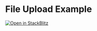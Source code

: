 # File Upload Example 

[![Open in StackBlitz](https://developer.stackblitz.com/img/open_in_stackblitz.svg)](https://stackblitz.com/github/lens-protocol/storage-client/tree/main/examples/file-upload)
